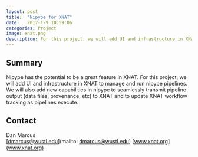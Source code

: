 ```yaml
---
layout: post
title:  "Nipype for XNAT"
date:   2017-1-9 10:59:06
categories: Project
image: xnat.png
description: For this project, we will add UI and infrastructure in XNAT to manage and run nipype pipelines.
---
```

## Summary
Nipype has the potential to be a great feature in XNAT. For this project, we will add UI and infrastructure in XNAT to manage and run nipype pipelines. We will also add new capabilities in nipype to seamlessly transmit pipeline output (data files, provenance, etc) to XNAT and to update XNAT workflow tracking as pipelines execute.

## Contact
Dan Marcus  
[dmarcus@wustl.edu](mailto: dmarcus@wustl.edu)
[www.xnat.org](www.xnat.org)
